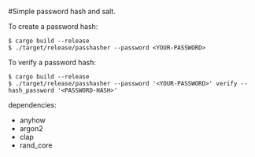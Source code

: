 #Simple password hash and salt.

To create a password hash:
```shell
$ cargo build --release
$ ./target/release/passhasher --password <YOUR-PASSWORD>
```

To verify a password hash:
```shell
$ cargo build --release
$ ./target/release/passhasher --password '<YOUR-PASSWORD>' verify --hash_password '<PASSWORD-HASH>'
```

dependencies:

- anyhow
- argon2
- clap
- rand_core

